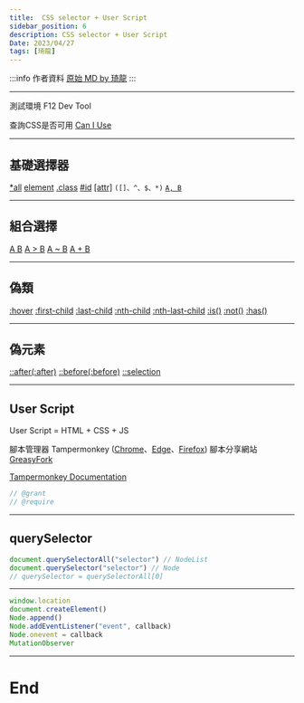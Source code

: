 ```yaml
---
title:  CSS selector + User Script
sidebar_position: 6
description: CSS selector + User Script
Date: 2023/04/27
tags: [琦龍]
---
```

:::info 作者資料
[原始 MD by 琦龍](https://hackmd.io/@Anong0u0/Skv8oqrXh#/)
:::

---

測試環境
F12 Dev Tool

查詢CSS是否可用
[Can I Use](https://caniuse.com/)

---

## 基礎選擇器
[\*all](https://developer.mozilla.org/zh-CN/docs/Web/CSS/Universal_selectors)
[element](https://developer.mozilla.org/zh-CN/docs/Web/CSS/Type_selectors)
[.class](https://developer.mozilla.org/zh-CN/docs/Web/CSS/Class_selectors)
[#id](https://developer.mozilla.org/zh-CN/docs/Web/CSS/ID_selectors)
[[attr]](https://developer.mozilla.org/zh-CN/docs/Web/CSS/Attribute_selectors) `([]、^、$、*)`
[`A, B`](https://developer.mozilla.org/zh-CN/docs/Web/CSS/Attribute_selectors)

----

## 組合選擇
[A B](https://developer.mozilla.org/zh-CN/docs/Web/CSS/Descendant_combinator)
[A > B](https://developer.mozilla.org/zh-CN/docs/Web/CSS/Child_combinator)
[A ~ B](https://developer.mozilla.org/zh-CN/docs/Web/CSS/General_sibling_combinator)
[A + B](https://developer.mozilla.org/zh-CN/docs/Web/CSS/Adjacent_sibling_combinator)

----

## 偽類
[:hover](https://developer.mozilla.org/zh-CN/docs/Web/CSS/:hover)
[:first-child](https://developer.mozilla.org/zh-CN/docs/Web/CSS/:first-child)
[:last-child](https://developer.mozilla.org/zh-CN/docs/Web/CSS/:last-child)
[:nth-child](https://developer.mozilla.org/zh-CN/docs/Web/CSS/:nth-child)
[:nth-last-child](https://developer.mozilla.org/zh-CN/docs/Web/CSS/:nth-last-child)
[:is()](https://developer.mozilla.org/zh-CN/docs/Web/CSS/:is)
[:not()](https://developer.mozilla.org/zh-CN/docs/Web/CSS/:not)
[:has()](https://developer.mozilla.org/zh-CN/docs/Web/CSS/:has)

----

## 偽元素
[::after(:after)](https://developer.mozilla.org/zh-CN/docs/Web/CSS/::after)
[::before(:before)](https://developer.mozilla.org/zh-CN/docs/Web/CSS/::before)
[::selection](https://developer.mozilla.org/zh-CN/docs/Web/CSS/::selection)

---

## User Script
User Script = HTML + CSS + JS

腳本管理器
Tampermonkey ([Chrome](https://chrome.google.com/webstore/detail/tampermonkey/dhdgffkkebhmkfjojejmpbldmpobfkfo)、[Edge](https://microsoftedge.microsoft.com/addons/detail/tampermonkey/iikmkjmpaadaobahmlepeloendndfphd)、[Firefox](https://addons.mozilla.org/en-US/firefox/addon/tampermonkey/))
腳本分享網站
[GreasyFork](https://www.greasyfork.org)

[Tampermonkey Documentation](https://www.tampermonkey.net/documentation.php?locale=zh)
```js showLineNumbers
// @grant
// @require
```

----

## querySelector
```js showLineNumbers
document.querySelectorAll("selector") // NodeList
document.querySelector("selector") // Node
// querySelector = querySelectorAll[0]
```

----

```js showLineNumbers
window.location
document.createElement()
Node.append()
Node.addEventListener("event", callback)
Node.onevent = callback
MutationObserver
```

---

# End